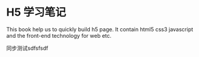 H5 学习笔记
=======

This book help us to quickly build h5 page. It contain html5 css3 javascript and the front-end technology for web etc.

同步测试sdfsfsdf
